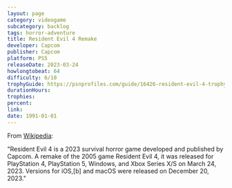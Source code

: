 ```yaml
---
layout: page
category: videogame
subcategory: backlog
tags: horror-adventure
title: Resident Evil 4 Remake
developer: Capcom
publisher: Capcom
platform: PS5
releaseDate: 2023-03-24
howlongtobeat: 64
difficulty: 6/10
trophyGuide: https://psnprofiles.com/guide/16426-resident-evil-4-trophy-guide
durationHours:
trophies:
percent:
link:
date: 1991-01-01
---
```


From [Wikipedia](https://en.wikipedia.org/wiki/Resident_Evil_4_(2023_video_game)):

"Resident Evil 4 is a 2023 survival horror game developed and published by Capcom. A remake of the 2005 game Resident Evil 4, it was released for PlayStation 4, PlayStation 5, Windows, and Xbox Series X/S on March 24, 2023. Versions for iOS,[b] and macOS were released on December 20, 2023."
